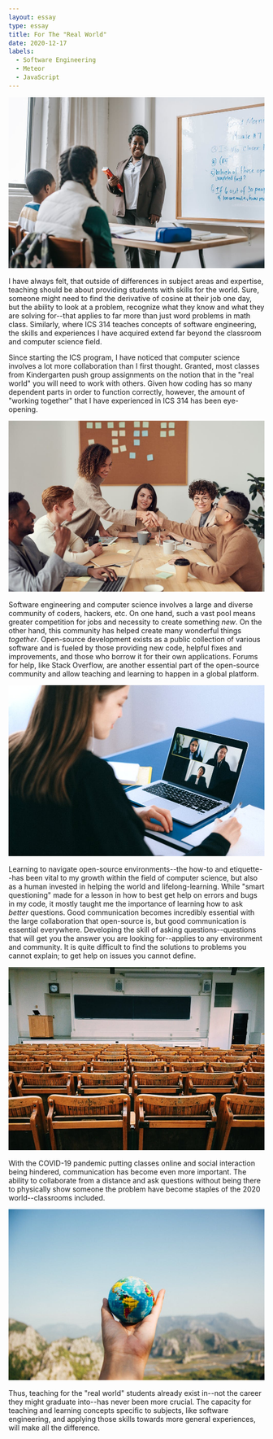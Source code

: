 ```yaml
---
layout: essay
type: essay
title: For The "Real World"
date: 2020-12-17
labels:
  - Software Engineering
  - Meteor
  - JavaScript
---
```


<img class="ui medium right floated rounded image" src="../images/math-class.jpeg">

I have always felt, that outside of differences in subject areas and expertise, teaching should be about providing students with skills for the world. Sure, someone might need to find the derivative of cosine at their job one day, but the ability to look at a problem, recognize what they know and what they are solving for--that applies to far more than just word problems in math class. Similarly, where ICS 314 teaches concepts of software engineering, the skills and experiences I have acquired extend far beyond the classroom and computer science field.

Since starting the ICS program, I have noticed that computer science involves a lot more collaboration than I first thought. Granted, most classes from Kindergarten push group assignments on the notion that in the "real world" you will need to work with others. Given how coding has so many dependent parts in order to function correctly, however, the amount of "working together" that I have experienced in ICS 314 has been eye-opening.

<img class="ui medium left floated rounded image" src="../images/collaboration.jpeg">

Software engineering and computer science involves a large and diverse community of coders, hackers, etc. On one hand, such a vast pool means greater competition for jobs and necessity to create something *new*. On the other hand, this community has helped create many wonderful things *together*. Open-source development exists as a public collection of various software and is fueled by those providing new code, helpful fixes and improvements, and those who borrow it for their own applications. Forums for help, like Stack Overflow, are another essential part of the open-source community and allow teaching and learning to happen in a global platform.

<img class="ui medium right floated rounded image" src="../images/zoomcall.jpeg">

Learning to navigate open-source environments--the how-to and etiquette--has been vital to my growth within the field of computer science, but also as a human invested in helping the world and lifelong-learning. While "smart questioning" made for a lesson in how to best get help on errors and bugs in my code, it mostly taught me the importance of learning how to ask *better* questions. Good communication becomes incredibly essential with the large collaboration that open-source is, but good communication is essential everywhere. Developing the skill of asking questions--questions that will get you the answer you are looking for--applies to any environment and community. It is quite difficult to find the solutions to problems you cannot explain; to get help on issues you cannot define.

<img class="ui small left floated rounded image" src="../images/empty-lecture.jpeg">

With the COVID-19 pandemic putting classes online and social interaction being hindered, communication has become even more important. The ability to collaborate from a distance and ask questions without being there to physically show someone the problem have become staples of the 2020 world--classrooms included.

<img class="ui medium right floated rounded image" src="../images/world-in-hand.jpeg">

Thus, teaching for the "real world" students already exist in--not the career they might graduate into--has never been more crucial. The capacity for teaching and learning concepts specific to subjects, like software engineering, and applying those skills towards more general experiences, will make all the difference.